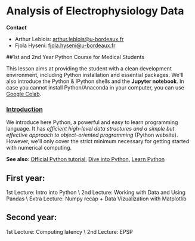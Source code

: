 # Analysis of Electrophysiology Data

**Contact**
- Arthur Leblois:  arthur.leblois@u-bordeaux.fr
- Fjola Hyseni: fjola.hyseni@u-bordeaux.fr


##1st and 2nd Year Python Course for Medical Students

This lesson aims at providing the student with a clean development environment,
including Python installation and essential packages. We'll also introduce the 
Python & IPython shells and the **Jupyter notebook**.
In case you cannot install Python/Anaconda in your computer, you can use [Google Colab](https://colab.research.google.com/notebooks/basic_features_overview.ipynb). 

### [Introduction](lessons/programming/02-introduction.md)

We introduce here Python, a powerful and easy to learn programming language. It
has *efficient high-level data structures and a simple but effective approach
to object-oriented programming* (Python website). However, we'll only
cover the strict minimum necessary for getting started with numerical computing.

**See also**: [Official Python tutorial](https://docs.python.org/tutorial), 
[Dive into Python](https://diveintopython3.problemsolving.io/),
[Learn Python](https://www.learnpython.org/)
<br/>

## First year:
1st Lecture: Intro into Python \\
2nd Lecture: Working with Data and Using Pandas \\
Extra Lecture: Numpy recap + Data Vizualization with Matplotlib

## Second year:
1st Lecture: Computing  latency \\
2nd Lecture: EPSP
